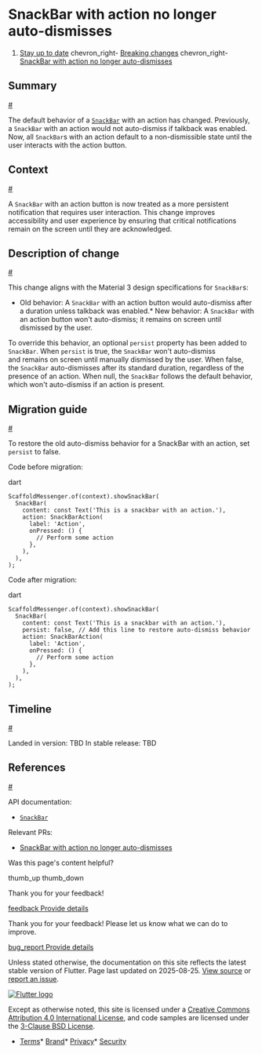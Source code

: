 SnackBar with action no longer auto-dismisses
=============================================

1. [Stay up to date](/release) chevron\_right- [Breaking changes](/release/breaking-changes) chevron\_right- [SnackBar with action no longer auto-dismisses](/release/breaking-changes/snackbar-with-action-behavior-update)

Summary
-------

[#](#summary)

The default behavior of a [`SnackBar`](https://api.flutter.dev/flutter/material/SnackBar-class.html) with an action has changed. Previously, a `SnackBar` with an action would not auto-dismiss if talkback was enabled. Now, all `SnackBar`s with an action default to a non-dismissible state until the user interacts with the action button.

Context
-------

[#](#context)

A `SnackBar` with an action button is now treated as a more persistent notification that requires user interaction. This change improves accessibility and user experience by ensuring that critical notifications remain on the screen until they are acknowledged.

Description of change
---------------------

[#](#description-of-change)

This change aligns with the Material 3 design specifications for `SnackBar`s:

* Old behavior: A `SnackBar` with an action button would auto-dismiss after a duration unless talkback was enabled.* New behavior: A `SnackBar` with an action button won't auto-dismiss; it remains on screen until dismissed by the user.

To override this behavior, an optional `persist` property has been added to `SnackBar`. When `persist` is true, the `SnackBar` won't auto-dismiss  
 and remains on screen until manually dismissed by the user. When false, the `SnackBar` auto-dismisses after its standard duration, regardless of the presence of an action. When null, the `SnackBar` follows the default behavior, which won't auto-dismiss if an action is present.

Migration guide
---------------

[#](#migration-guide)

To restore the old auto-dismiss behavior for a SnackBar with an action, set `persist` to false.

Code before migration:

dart

```
ScaffoldMessenger.of(context).showSnackBar(
  SnackBar(
    content: const Text('This is a snackbar with an action.'),
    action: SnackBarAction(
      label: 'Action',
      onPressed: () {
        // Perform some action
      },
    ),
  ),
);
```

Code after migration:

dart

```
ScaffoldMessenger.of(context).showSnackBar(
  SnackBar(
    content: const Text('This is a snackbar with an action.'),
    persist: false, // Add this line to restore auto-dismiss behavior
    action: SnackBarAction(
      label: 'Action',
      onPressed: () {
        // Perform some action
      },
    ),
  ),
);
```

Timeline
--------

[#](#timeline)

Landed in version: TBD In stable release: TBD

References
----------

[#](#references)

API documentation:

* [`SnackBar`](https://api.flutter.dev/flutter/material/SnackBar-class.html)

Relevant PRs:

* [SnackBar with action no longer auto-dismisses](https://github.com/flutter/flutter/pull/173084)

Was this page's content helpful?

thumb\_up thumb\_down

Thank you for your feedback!

 [feedback Provide details](https://github.com/flutter/website/issues/new?template=1_page_issue.yml&&page-url=https://docs.flutter.dev/release/breaking-changes/snackbar-with-action-behavior-update/&page-source=https://github.com/flutter/website/tree/main/src/content/release/breaking-changes/snackbar-with-action-behavior-update.md)

Thank you for your feedback! Please let us know what we can do to improve.

 [bug\_report Provide details](https://github.com/flutter/website/issues/new?template=1_page_issue.yml&&page-url=https://docs.flutter.dev/release/breaking-changes/snackbar-with-action-behavior-update/&page-source=https://github.com/flutter/website/tree/main/src/content/release/breaking-changes/snackbar-with-action-behavior-update.md)

Unless stated otherwise, the documentation on this site reflects the latest stable version of Flutter. Page last updated on 2025-08-25. [View source](https://github.com/flutter/website/tree/main/src/content/release/breaking-changes/snackbar-with-action-behavior-update.md) or [report an issue](https://github.com/flutter/website/issues/new?template=1_page_issue.yml&&page-url=https://docs.flutter.dev/release/breaking-changes/snackbar-with-action-behavior-update/&page-source=https://github.com/flutter/website/tree/main/src/content/release/breaking-changes/snackbar-with-action-behavior-update.md "Report an issue with this page").

[![Flutter logo](/assets/images/branding/flutter/logo+text/horizontal/white.svg)](https://flutter.dev)

Except as otherwise noted, this site is licensed under a [Creative Commons Attribution 4.0 International License](https://creativecommons.org/licenses/by/4.0/), and code samples are licensed under the [3-Clause BSD License](https://opensource.org/licenses/BSD-3-Clause).

* [Terms](/tos "Terms of use")* [Brand](/brand "Brand usage guidelines")* [Privacy](https://policies.google.com/privacy "Privacy policy")* [Security](/security "Security philosophy and practices")

   
